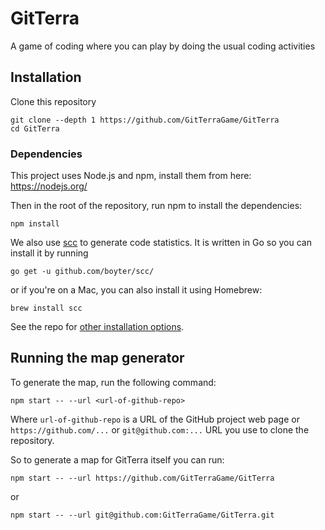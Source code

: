 # GitTerra

A game of coding where you can play by doing the usual coding activities

## Installation

Clone this repository

```
git clone --depth 1 https://github.com/GitTerraGame/GitTerra
cd GitTerra
```

### Dependencies

This project uses Node.js and npm, install them from here:
https://nodejs.org/

Then in the root of the repository, run npm to install the dependencies:

```
npm install
```

We also use [scc](https://github.com/boyter/scc) to generate code statistics. It is written in Go so you can install it by running

```
go get -u github.com/boyter/scc/

```

or if you're on a Mac, you can also install it using Homebrew:
```
brew install scc
```
See the repo for [other installation options](https://github.com/boyter/scc#install).


## Running the map generator

To generate the map, run the following command:

```
npm start -- --url <url-of-github-repo>
```

Where `url-of-github-repo` is a URL of the GitHub project web page or `https://github.com/...` or `git@github.com:...` URL you use to clone the repository.

So to generate a map for GitTerra itself you can run:

```
npm start -- --url https://github.com/GitTerraGame/GitTerra
```

or

```
npm start -- --url git@github.com:GitTerraGame/GitTerra.git
```
